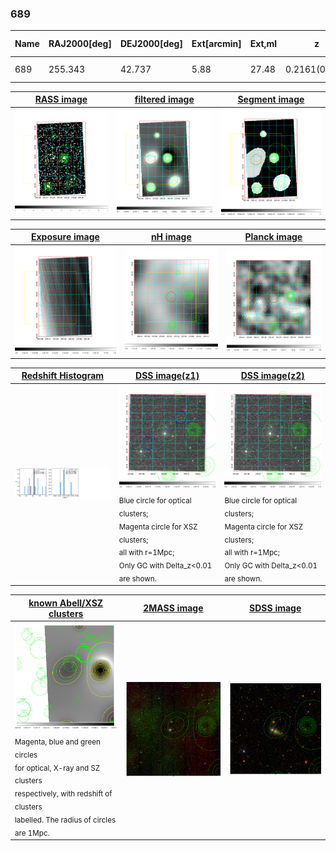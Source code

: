 <div STYLE="page-break-after: always;"></div>

### 689

|Name|RAJ2000[deg]|DEJ2000[deg] |Ext[arcmin]| Ext,ml | z | z_src| C|GC(XSZ,Delta_z<0.01)| GC(OPT,Delta_z<0.01)|GC| R_sig[arcmin] | R500[arcmin] | R500[Mpc]| CRsig[c/s] | CR500[c/s] |L500[1E44 erg/s]|F500[1E-12 erg/s/cm^2]| M500[1E14 Msun]|Tx[keV]|Cnt_sig|Beta|Rc[arcmin]|Comment|Alias|
|---|---|---|---|---|---|------|---|--------|---------|----------|---|---|---|---|---|---|---|---|---|---|---|---|---|---|
|689| 255.343| 42.737| 5.88| 27.48| 0.2161(0.005)| z1,| G| -| -| N, W| 21.244| 4.994| 1.050| 0.125(0.037)| 0.111(0.033)| 3.053(1.416)| 2.233(1.036)| 4.09(0.91)| 5.47(0.77)| 126.9| 0.508(-0.006+0.013)| 3.925(-0.290+0.252)| -| t303|

|[RASS image](../image/689/689_img.pdf)|[filtered image](../image/689/689_fil.pdf)|[Segment image](../image/689/689_seg.pdf)|
|-------------------|--------------------|-------------------|
| <img src="../image/689/689_img.png" width="300">  | <img src="../image/689/689_fil.png" width="300">   | <img src="../image/689/689_seg.png" width="300">  |

|[Exposure image](../image/689/689_mex.pdf)| [nH image](../image/689/689_nh.pdf)| [Planck image](../image/689/689_p.pdf)|
|-------------------|--------------------|-------------------|
|<img src="../image/689/689_mex.png" width="300">   | <img src="../image/689/689_nh.png" width="300">    | <img src="../image/689/689_p.png" width="300"> |

|[Redshift Histogram](../image/689/689_zg.pdf) | [DSS image(z1)](../image/689/689_dss_z1.pdf)      |  [DSS image(z2)](../image/689/689_dss_z2.pdf)    |
|-------------------|--------------------|-------------------|
|<img src="../image/689/689_zg.png" width="300"> |<img src="../image/689/689_dss_z1.png" width="300"> <sub><br>Blue circle for optical clusters; <br>Magenta circle for XSZ clusters; <br>all with r=1Mpc; <br>Only GC with Delta_z<0.01 are shown. </sub>| <img src="../image/689/689_dss_z2.png" width="300"><sub><br>Blue circle for optical clusters; <br>Magenta circle for XSZ clusters; <br>all with r=1Mpc; <br>Only GC with Delta_z<0.01 are shown. </sub> |

|[known Abell/XSZ clusters](../image/689/689_gc.pdf) | [2MASS image](../image/689/689_2mass.pdf)      |[SDSS image](../image/689/689_sdss.pdf)   |
|-------------------|-------------------|-------------------|
|<img src=../image/689/689_gc.png width="300"> <br><sub>Magenta, blue and green circles <br>for optical, X-ray and SZ clusters <br>respectively, with redshift of clusters <br>labelled. The radius of circles <br>are 1Mpc.</sub>|<img src="../image/689/689_2mass.png" width="300">  | <img src="../image/689/689_sdss.png" width="300">  |




